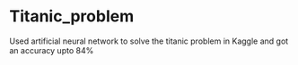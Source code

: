 # Titanic_problem
Used artificial neural network to solve the titanic problem in Kaggle and got an accuracy upto 84%
